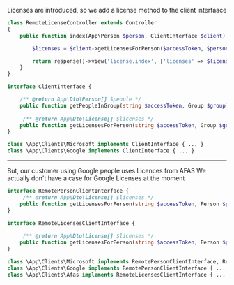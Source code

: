 
Licenses are introduced, so we add a license method to the client interfaace


```php
class RemoteLicenseController extends Controller
{
    public function index(App\Person $person, ClientInterface $client): Response {

        $licenses = $client->getLicensesForPerson($accessToken, $person);

        return response()->view('license.index', ['licenses' => $licenses]);
    }
}
```

```php
interface ClientInterface {

    /** @return App\Dto\Person[] $people */
    public function getPeopleInGroup(string $accessToken, Group $group): Collection;
     
     /** @return App\Dto\License[] $licenses */
    public function getLicensesForPerson(string $accessToken, Group $group): Collection;
}

class \App\Clients\Microsoft implements ClientInterface { ... }
class \App\Clients\Google implements ClientInterface { ... }
```


----

But, our customer using Google people uses Licences from AFAS
We actually don't have a case for Google Licenses at the moment


```php
interface RemotePersonClientInterface {   
     /** @return App\Dto\License[] $licenses */
    public function getLicensesForPerson(string $accessToken, Person $person): Collection;
}

interface RemoteLicensesClientInterface {
   
     /** @return App\Dto\License[] $licenses */
    public function getLicensesForPerson(string $accessToken, Person $person): Collection;
}

class \App\Clients\Microsoft implements RemotePersonClientInterface, RemoteLicensesClientInterface  { ... }
class \App\Clients\Google implements RemotePersonClientInterface { ... }
class \App\Clients\Afas implements RemoteLicensesClientInterface { ... }
```
